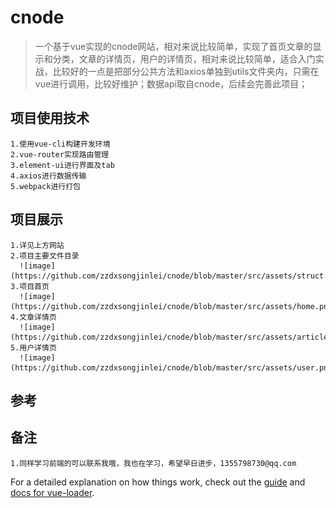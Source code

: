 # cnode

> 一个基于vue实现的cnode网站，相对来说比较简单，实现了首页文章的显示和分类，文章的详情页，用户的详情页，相对来说比较简单，适合入门实战，比较好的一点是把部分公共方法和axios单独到utils文件夹内，只需在vue进行调用，比较好维护；数据api取自cnode，后续会完善此项目；
##  项目使用技术
    1.使用vue-cli构建开发环境
    2.vue-router实现路由管理
    3.element-ui进行界面及tab
    4.axios进行数据传输
    5.webpack进行打包
##  项目展示
    1.详见上方网站
    2.项目主要文件目录
      ![image](https://github.com/zzdxsongjinlei/cnode/blob/master/src/assets/struct.png)
    3.项目首页
      ![image](https://github.com/zzdxsongjinlei/cnode/blob/master/src/assets/home.png)
    4.文章详情页
      ![image](https://github.com/zzdxsongjinlei/cnode/blob/master/src/assets/article.png)
    5.用户详情页
      ![image](https://github.com/zzdxsongjinlei/cnode/blob/master/src/assets/user.png)
    
##  参考
   
##  备注
    1.同样学习前端的可以联系我哦，我也在学习，希望早日进步，1355798730@qq.com

For a detailed explanation on how things work, check out the [guide](http://vuejs-templates.github.io/webpack/) and [docs for vue-loader](http://vuejs.github.io/vue-loader).

